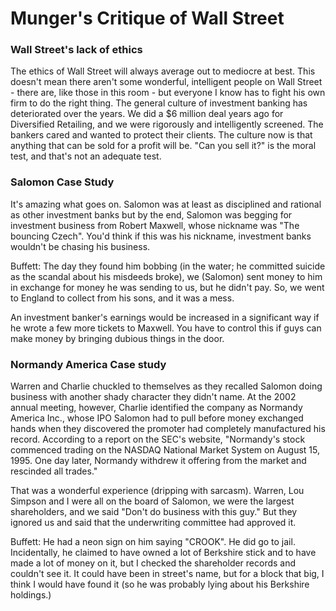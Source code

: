 # Munger's Critique of Wall Street

### Wall Street's lack of ethics
The ethics of Wall Street will always average out to mediocre at best. This doesn't mean there aren't some wonderful, intelligent people on Wall Street - there are, like those in this room - but everyone I know has to fight his own firm to do the right thing.
The general culture of investment banking has deteriorated over the years. We did a $6 million deal years ago for Diversified Retailing, and we were rigorously and intelligently screened. The bankers cared and wanted to protect their clients.
The culture now is that anything that can be sold for a profit will be. "Can you sell it?" is the moral test, and that's not an adequate test.


### Salomon Case Study
It's amazing what goes on. Salomon was at least as disciplined and rational as other investment banks but by the end, Salomon was begging for investment business from Robert Maxwell, whose nickname was "The bouncing Czech". You'd think if this was his nickname, investment banks wouldn't be chasing his business.

Buffett: The day they found him bobbing (in the water; he committed suicide as the scandal about his misdeeds broke), we (Salomon) sent money to him in exchange for money he was sending to us, but he didn't pay. So, we went to England to collect from his sons, and it was a mess.

An investment banker's earnings would be increased in a significant way if he wrote a few more tickets to Maxwell. You have to control this if guys can make money by bringing dubious things in the door.


### Normandy America Case study

Warren and Charlie chuckled to themselves as they recalled Salomon doing business with another shady character they didn't name. At the 2002 annual meeting, however, Charlie identified the company as Normandy America Inc., whose IPO Salomon had to pull before money exchanged hands when they discovered the promoter had completely manufactured his record. According to a report on the SEC's website, "Normandy's stock commenced trading on the NASDAQ National Market System on August 15, 1995. One day later, Normandy withdrew it offering from the market and rescinded all trades."

That was a wonderful experience (dripping with sarcasm). Warren, Lou Simpson and I were all on the board of Salomon, we were the largest shareholders, and we said "Don't do business with this guy." But they ignored us and said that the underwriting committee had approved it.

Buffett: He had a neon sign on him saying "CROOK". He did go to jail. Incidentally, he claimed to have owned a lot of Berkshire stick and to have made a lot of money on it, but I checked the shareholder records and couldn't see it. It could have been in street's name, but for a block that big, I think I would have found it (so he was probably lying about his Berkshire holdings.)
